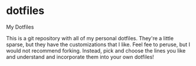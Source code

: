 dotfiles
========

My Dotfiles

This is a git repository with all of my personal dotfiles. 
They're a little sparse, but they have the customizations that I like.
Feel fee to peruse, but I would not recommend forking.
Instead, pick and choose the lines you like and understand and incorporate them into your own dotfiles!
